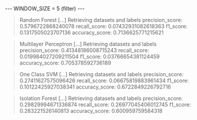 
 --- WINDOW_SIZE = 5 (filter) --- 


> Random Forest
[...] Retrieving datasets and labels
precision_score: 0.5796722868240078
recall_score: 0.07432931082618363
f1_score: 0.1317505023707136
accuracy_score: 0.7136625771215621


> Multilayer Perceptron
[...] Retrieving datasets and labels
precision_score: 0.41348186008715243
recall_score: 0.019984027209211504
f1_score: 0.03766654381124459
accuracy_score: 0.705378592736189


> One Class SVM
[...] Retrieving datasets and labels
precision_score: 0.27411627575096426
recall_score: 0.06675819883961434
f1_score: 0.10122425927038341
accuracy_score: 0.6722849226792716


> Isolation Forest
[...] Retrieving datasets and labels
precision_score: 0.29829994671336874
recall_score: 0.26977045406012745
f1_score: 0.283221526140813
accuracy_score: 0.600959759584318
